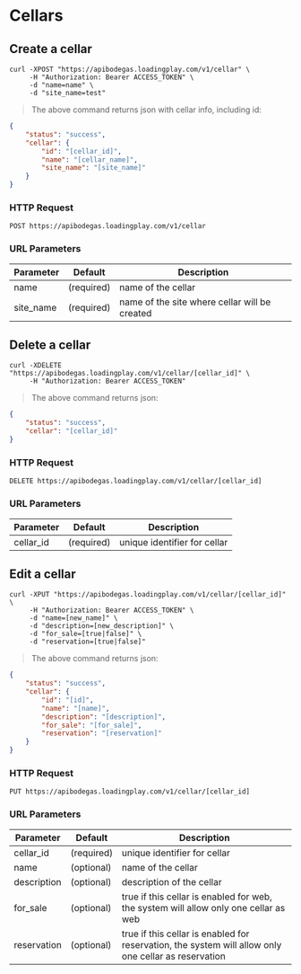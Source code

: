 # Cellars

## Create a cellar

```shell
curl -XPOST "https://apibodegas.loadingplay.com/v1/cellar" \
     -H "Authorization: Bearer ACCESS_TOKEN" \
     -d "name=name" \
     -d "site_name=test"
```

> The above command returns json with cellar info, including id:

```json
{
    "status": "success",
    "cellar": {
        "id": "[cellar_id]",
        "name": "[cellar_name]",
        "site_name": "[site_name]"
    }
}
```

### HTTP Request

`POST https://apibodegas.loadingplay.com/v1/cellar`

### URL Parameters

Parameter    | Default    | Description
------------ | ---------- | -----------
name         | (required) | name of the cellar
site_name    | (required) | name of the site where cellar will be created




## Delete a cellar

```shell
curl -XDELETE "https://apibodegas.loadingplay.com/v1/cellar/[cellar_id]" \
     -H "Authorization: Bearer ACCESS_TOKEN"
```

> The above command returns json:

```json
{
    "status": "success",
    "cellar": "[cellar_id]"
}
```

### HTTP Request

`DELETE https://apibodegas.loadingplay.com/v1/cellar/[cellar_id]`

### URL Parameters

Parameter    | Default    | Description
------------ | ---------- | -----------
cellar_id | (required) | unique identifier for cellar

## Edit a cellar

```shell
curl -XPUT "https://apibodegas.loadingplay.com/v1/cellar/[cellar_id]" \
     -H "Authorization: Bearer ACCESS_TOKEN" \
     -d "name=[new_name]" \
     -d "description=[new_description]" \
     -d "for_sale=[true|false]" \
     -d "reservation=[true|false]"
```

> The above command returns json:

```json
{
    "status": "success",
    "cellar": {
        "id": "[id]",
        "name": "[name]",
        "description": "[description]",
        "for_sale": "[for_sale]",
        "reservation": "[reservation]"
    }
}
```

### HTTP Request

`PUT https://apibodegas.loadingplay.com/v1/cellar/[cellar_id]`

### URL Parameters

Parameter    | Default    | Description
------------ | ---------- | -----------
cellar_id | (required) | unique identifier for cellar
name | (optional) | name of the cellar
description | (optional) | description of the cellar
for_sale | (optional) | true if this cellar is enabled for web, the system will allow only one cellar as web
reservation | (optional) | true if this cellar is enabled for reservation, the system will allow only one cellar as reservation
